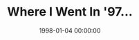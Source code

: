 ---
layout: series
series: "Where I Went In '97..."
permalink: "/where-i-went-in-97/"
title: "Where I Went In '97..."
date: 1998-01-04 00:00:00
endDate: 1900-01-01 00:00:00
description: "Brian Tome's annual year-end personal assessment message. "
src: "http://s3.amazonaws.com/crossroads-media/images/GenericCrnerSign.jpg"
---